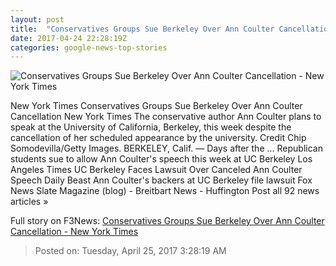 ```yaml
---
layout: post
title:  "Conservatives Groups Sue Berkeley Over Ann Coulter Cancellation - New York Times"
date: 2017-04-24 22:28:19Z
categories: google-news-top-stories
---
```


![Conservatives Groups Sue Berkeley Over Ann Coulter Cancellation - New York Times](https://static01.nyt.com/images/2017/04/25/us/25berkeley/25berkeley-facebookJumbo.jpg)

New York Times Conservatives Groups Sue Berkeley Over Ann Coulter Cancellation New York Times The conservative author Ann Coulter plans to speak at the University of California, Berkeley, this week despite the cancellation of her scheduled appearance by the university. Credit Chip Somodevilla/Getty Images. BERKELEY, Calif. — Days after the ... Republican students sue to allow Ann Coulter's speech this week at UC Berkeley Los Angeles Times UC Berkeley Faces Lawsuit Over Canceled Ann Coulter Speech Daily Beast Ann Coulter's backers at UC Berkeley file lawsuit Fox News Slate Magazine (blog) - Breitbart News - Huffington Post all 92 news articles »


Full story on F3News: [Conservatives Groups Sue Berkeley Over Ann Coulter Cancellation - New York Times](http://www.f3nws.com/n/htXBRB)

> Posted on: Tuesday, April 25, 2017 3:28:19 AM
